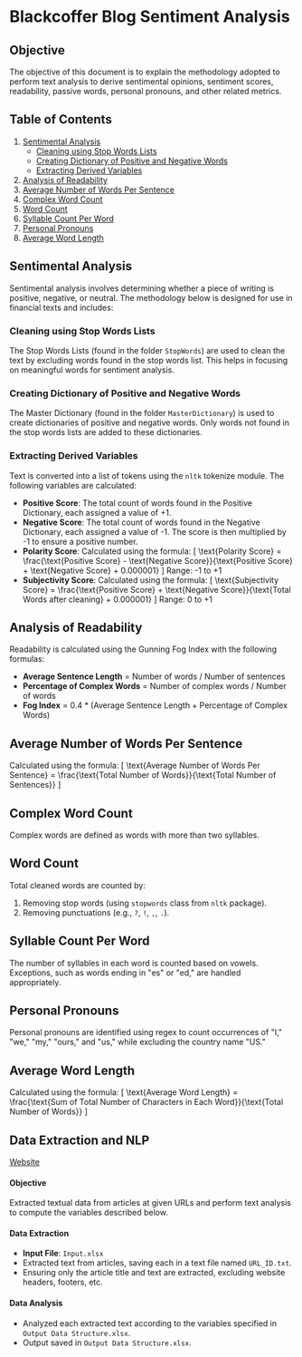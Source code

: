 # Blackcoffer Blog Sentiment Analysis

## Objective

The objective of this document is to explain the methodology adopted to perform text analysis to derive sentimental opinions, sentiment scores, readability, passive words, personal pronouns, and other related metrics.

## Table of Contents

1. [Sentimental Analysis](#sentimental-analysis)
   - [Cleaning using Stop Words Lists](#cleaning-using-stop-words-lists)
   - [Creating Dictionary of Positive and Negative Words](#creating-dictionary-of-positive-and-negative-words)
   - [Extracting Derived Variables](#extracting-derived-variables)
2. [Analysis of Readability](#analysis-of-readability)
3. [Average Number of Words Per Sentence](#average-number-of-words-per-sentence)
4. [Complex Word Count](#complex-word-count)
5. [Word Count](#word-count)
6. [Syllable Count Per Word](#syllable-count-per-word)
7. [Personal Pronouns](#personal-pronouns)
8. [Average Word Length](#average-word-length)

## Sentimental Analysis

Sentimental analysis involves determining whether a piece of writing is positive, negative, or neutral. The methodology below is designed for use in financial texts and includes:

### Cleaning using Stop Words Lists

The Stop Words Lists (found in the folder `StopWords`) are used to clean the text by excluding words found in the stop words list. This helps in focusing on meaningful words for sentiment analysis.

### Creating Dictionary of Positive and Negative Words

The Master Dictionary (found in the folder `MasterDictionary`) is used to create dictionaries of positive and negative words. Only words not found in the stop words lists are added to these dictionaries.

### Extracting Derived Variables

Text is converted into a list of tokens using the `nltk` tokenize module. The following variables are calculated:

- **Positive Score**: The total count of words found in the Positive Dictionary, each assigned a value of +1.
- **Negative Score**: The total count of words found in the Negative Dictionary, each assigned a value of -1. The score is then multiplied by -1 to ensure a positive number.
- **Polarity Score**: Calculated using the formula:
  \[
  \text{Polarity Score} = \frac{\text{Positive Score} - \text{Negative Score}}{\text{Positive Score} + \text{Negative Score} + 0.000001}
  \]
  Range: -1 to +1
- **Subjectivity Score**: Calculated using the formula:
  \[
  \text{Subjectivity Score} = \frac{\text{Positive Score} + \text{Negative Score}}{\text{Total Words after cleaning} + 0.000001}
  \]
  Range: 0 to +1

## Analysis of Readability

Readability is calculated using the Gunning Fog Index with the following formulas:

- **Average Sentence Length** = Number of words / Number of sentences
- **Percentage of Complex Words** = Number of complex words / Number of words
- **Fog Index** = 0.4 * (Average Sentence Length + Percentage of Complex Words)

## Average Number of Words Per Sentence

Calculated using the formula:
\[
\text{Average Number of Words Per Sentence} = \frac{\text{Total Number of Words}}{\text{Total Number of Sentences}}
\]

## Complex Word Count

Complex words are defined as words with more than two syllables.

## Word Count

Total cleaned words are counted by:
1. Removing stop words (using `stopwords` class from `nltk` package).
2. Removing punctuations (e.g., `?`, `!`, `,`, `.`).

## Syllable Count Per Word

The number of syllables in each word is counted based on vowels. Exceptions, such as words ending in "es" or "ed," are handled appropriately.

## Personal Pronouns

Personal pronouns are identified using regex to count occurrences of "I," "we," "my," "ours," and "us," while excluding the country name "US."

## Average Word Length

Calculated using the formula:
\[
\text{Average Word Length} = \frac{\text{Sum of Total Number of Characters in Each Word}}{\text{Total Number of Words}}
\]

## Data Extraction and NLP

[Website](https://blackcoffer.com)

#### Objective

Extracted textual data from articles at given URLs and perform text analysis to compute the variables described below.

#### Data Extraction

- **Input File**: `Input.xlsx`
- Extracted text from articles, saving each in a text file named `URL_ID.txt`.
- Ensuring only the article title and text are extracted, excluding website headers, footers, etc.


#### Data Analysis

- Analyzed each extracted text according to the variables specified in `Output Data Structure.xlsx`.
- Output saved in `Output Data Structure.xlsx`.



